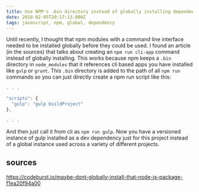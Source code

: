 ```yaml
---
title: Use NPM's .bin directory instead of globally installing dependencies
date: 2018-02-05T20:17:13.000Z
tags: javascript, npm, global, dependency
---
```


Until recently, I thought that npm modules with a command line interface needed to be installed globally before they could be used. I found an article (in the sources) that talks about creating an `npm run cli-app` command instead of globally installing. This works because npm keeps a `.bin` directory in `node_modules` that it references cli based apps you have installed like `gulp` or `grunt`. This `.bin` directory is added to the path of all `npm run` commands so you can just directly create a npm run script like this:

```javascript
. . .

"scripts": {
  "gulp": "gulp buildProject"
},

. . .
```

And then just call it from cli as `npm run gulp`. Now you have a versioned instance of gulp installed as a dev dependency just for this project instead of a global instance used across a variety of different projects.

## sources

https://codeburst.io/maybe-dont-globally-install-that-node-js-package-f1ea20f94a00
